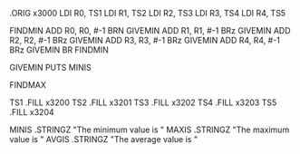 .ORIG x3000
LDI R0, TS1
LDI R1, TS2
LDI R2, TS3
LDI R3, TS4
LDI R4, TS5






FINDMIN
  ADD R0, R0, #-1
  BRN GIVEMIN
  ADD R1, R1, #-1
  BRz GIVEMIN
  ADD R2, R2, #-1
  BRz GIVEMIN
  ADD R3, R3, #-1
  BRz GIVEMIN
  ADD R4, R4, #-1
  BRz GIVEMIN
  BR FINDMIN
  
GIVEMIN
  PUTS MINIS

FINDMAX





TS1     .FILL x3200
TS2     .FILL x3201
TS3     .FILL x3202
TS4     .FILL x3203
TS5     .FILL x3204

MINIS   .STRINGZ "The minimum value is "
MAXIS   .STRINGZ "The maximum value is "
AVGIS   .STRINGZ "The average value is "
